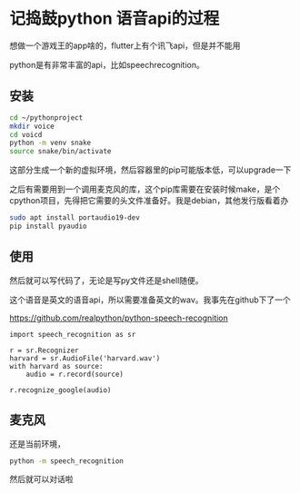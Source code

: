 # 记捣鼓python 语音api的过程

想做一个游戏王的app啥的，flutter上有个讯飞api，但是并不能用

python是有非常丰富的api，比如speechrecognition。

## 安装
```bash
cd ~/pythonproject
mkdir voice
cd voicd
python -m venv snake
source snake/bin/activate
```
这部分生成一个新的虚拟环境，然后容器里的pip可能版本低，可以upgrade一下

之后有需要用到一个调用麦克风的库，这个pip库需要在安装时候make，是个cpython项目，先得把它需要的头文件准备好。我是debian，其他发行版看着办

```bash
sudo apt install portaudio19-dev
pip install pyaudio
```

## 使用

然后就可以写代码了，无论是写py文件还是shell随便。

这个语音是英文的语音api，所以需要准备英文的wav。我事先在github下了一个

https://github.com/realpython/python-speech-recognition

```python3
import speech_recognition as sr

r = sr.Recognizer
harvard = sr.AudioFile('harvard.wav')
with harvard as source:
    audio = r.record(source)

r.recognize_google(audio)
```

## 麦克风

还是当前环境，

```bash
python -m speech_recognition
```

然后就可以对话啦
